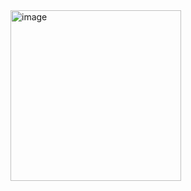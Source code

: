 <img width="273" alt="image" src="https://github.com/TristanD75/personal/assets/131752018/beccf278-7f1d-4755-9ebd-0f1653bcbc72">
